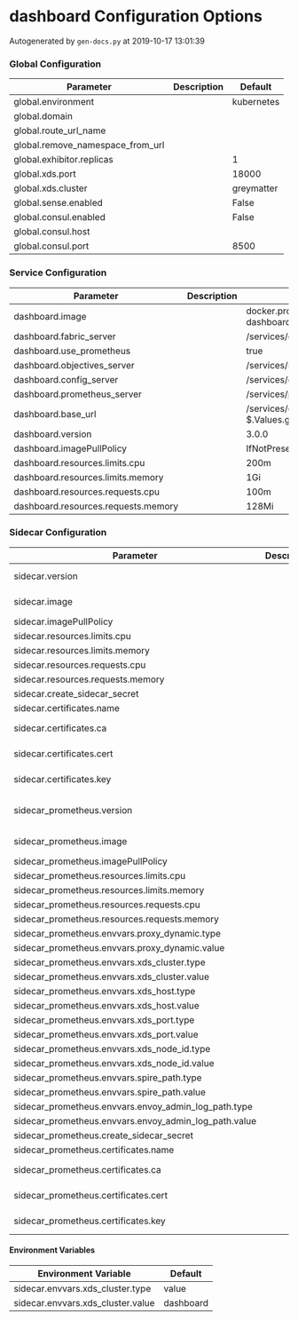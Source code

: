 # dashboard Configuration Options

Autogenerated by `gen-docs.py` at 2019-10-17 13:01:39

### Global Configuration

|           Parameter            |Description| Default  |
|--------------------------------|-----------|----------|
|global.environment              |           |kubernetes|
|global.domain                   |           |          |
|global.route_url_name           |           |          |
|global.remove_namespace_from_url|           |          |
|global.exhibitor.replicas       |           |         1|
|global.xds.port                 |           |     18000|
|global.xds.cluster              |           |greymatter|
|global.sense.enabled            |           |False     |
|global.consul.enabled           |           |False     |
|global.consul.host              |           |          |
|global.consul.port              |           |      8500|

### Service Configuration

|             Parameter             |Description|                                             Default                                              |
|-----------------------------------|-----------|--------------------------------------------------------------------------------------------------|
|dashboard.image                    |           |docker.production.deciphernow.com/deciphernow/gm-dashboard:{{ $.Values.global.dashboard.version }}|
|dashboard.fabric_server            |           |/services/catalog/latest/                                                                         |
|dashboard.use_prometheus           |           |true                                                                                              |
|dashboard.objectives_server        |           |/services/slo/latest/                                                                             |
|dashboard.config_server            |           |/services/gm-control-api/latest/v1.0                                                              |
|dashboard.prometheus_server        |           |/services/prometheus/latest/api/v1/                                                               |
|dashboard.base_url                 |           |/services/dashboard/{{ $.Values.global.dashboard.version }}/                                      |
|dashboard.version                  |           |3.0.0                                                                                             |
|dashboard.imagePullPolicy          |           |IfNotPresent                                                                                      |
|dashboard.resources.limits.cpu     |           |200m                                                                                              |
|dashboard.resources.limits.memory  |           |1Gi                                                                                               |
|dashboard.resources.requests.cpu   |           |100m                                                                                              |
|dashboard.resources.requests.memory|           |128Mi                                                                                             |

### Sidecar Configuration

|                      Parameter                      |Description|                                               Default                                                |
|-----------------------------------------------------|-----------|------------------------------------------------------------------------------------------------------|
|sidecar.version                                      |           |{{- $.Values.global.dashboard.sidecar.version \| default $.Values.global.sidecar.version }}            |
|sidecar.image                                        |           |docker.production.deciphernow.com/deciphernow/gm-proxy:{{ tpl $.Values.sidecar.version $ }}           |
|sidecar.imagePullPolicy                              |           |IfNotPresent                                                                                          |
|sidecar.resources.limits.cpu                         |           |200m                                                                                                  |
|sidecar.resources.limits.memory                      |           |512Mi                                                                                                 |
|sidecar.resources.requests.cpu                       |           |100m                                                                                                  |
|sidecar.resources.requests.memory                    |           |128Mi                                                                                                 |
|sidecar.create_sidecar_secret                        |           |False                                                                                                 |
|sidecar.certificates.name                            |           |sidecar                                                                                               |
|sidecar.certificates.ca                              |           |-----BEGIN CERTIFICATE----- ... -----END CERTIFICATE-----                                             |
|sidecar.certificates.cert                            |           |-----BEGIN CERTIFICATE----- ... -----END CERTIFICATE-----                                             |
|sidecar.certificates.key                             |           |-----BEGIN RSA PRIVATE KEY----- ... -----END RSA PRIVATE KEY-----                                     |
|sidecar_prometheus.version                           |           |{{- $.Values.global.dashboard.prometheus_sidecar.version \| default $.Values.global.sidecar.version }} |
|sidecar_prometheus.image                             |           |docker.production.deciphernow.com/deciphernow/gm-proxy:{{ tpl $.Values.sidecar_prometheus.version $ }}|
|sidecar_prometheus.imagePullPolicy                   |           |IfNotPresent                                                                                          |
|sidecar_prometheus.resources.limits.cpu              |           |200m                                                                                                  |
|sidecar_prometheus.resources.limits.memory           |           |512Mi                                                                                                 |
|sidecar_prometheus.resources.requests.cpu            |           |100m                                                                                                  |
|sidecar_prometheus.resources.requests.memory         |           |128Mi                                                                                                 |
|sidecar_prometheus.envvars.proxy_dynamic.type        |           |value                                                                                                 |
|sidecar_prometheus.envvars.proxy_dynamic.value       |           |true                                                                                                  |
|sidecar_prometheus.envvars.xds_cluster.type          |           |value                                                                                                 |
|sidecar_prometheus.envvars.xds_cluster.value         |           |prometheus                                                                                            |
|sidecar_prometheus.envvars.xds_host.type             |           |value                                                                                                 |
|sidecar_prometheus.envvars.xds_host.value            |           |control.{{ .Release.Namespace }}.svc.cluster.local                                                    |
|sidecar_prometheus.envvars.xds_port.type             |           |value                                                                                                 |
|sidecar_prometheus.envvars.xds_port.value            |           |{{ .Values.global.control.port }}                                                                     |
|sidecar_prometheus.envvars.xds_node_id.type          |           |value                                                                                                 |
|sidecar_prometheus.envvars.xds_node_id.value         |           |default                                                                                               |
|sidecar_prometheus.envvars.spire_path.type           |           |value                                                                                                 |
|sidecar_prometheus.envvars.spire_path.value          |           |/run/spire/sockets/agent.sock                                                                         |
|sidecar_prometheus.envvars.envoy_admin_log_path.type |           |value                                                                                                 |
|sidecar_prometheus.envvars.envoy_admin_log_path.value|           |/dev/stdout                                                                                           |
|sidecar_prometheus.create_sidecar_secret             |           |False                                                                                                 |
|sidecar_prometheus.certificates.name                 |           |sidecar                                                                                               |
|sidecar_prometheus.certificates.ca                   |           |-----BEGIN CERTIFICATE----- ... -----END CERTIFICATE-----                                             |
|sidecar_prometheus.certificates.cert                 |           |-----BEGIN CERTIFICATE----- ... -----END CERTIFICATE-----                                             |
|sidecar_prometheus.certificates.key                  |           |-----BEGIN RSA PRIVATE KEY----- ... -----END RSA PRIVATE KEY-----                                     |

#### Environment Variables

|      Environment Variable       | Default |
|---------------------------------|---------|
|sidecar.envvars.xds_cluster.type |value    |
|sidecar.envvars.xds_cluster.value|dashboard|

